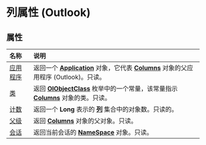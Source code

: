 
# 列属性 (Outlook)

## 属性



|**名称**|**说明**|
|:-----|:-----|
|[应用程序](c793ab07-16d2-8ab3-f09c-9c8e2235adad.md)|返回一个  **[Application](797003e7-ecd1-eccb-eaaf-32d6ddde8348.md)** 对象，它代表 **[Columns](628bf0cf-4ee8-5e5c-09d7-89d7adf256ca.md)** 对象的父应用程序 (Outlook)。只读。|
|[类](bfd3cf90-dac2-dbfb-da61-0ab0b92c9082.md)|返回  **[OlObjectClass](33d724b3-df3c-2a7f-a80f-93b66d96f588.md)** 枚举中的一个常量，该常量指示 **[Columns](628bf0cf-4ee8-5e5c-09d7-89d7adf256ca.md)** 对象的类。只读。|
|[计数](5e39029a-7918-8e6e-3cda-6ebd976d87de.md)|返回一个 **Long** 表示的 **[列](b7eb6916-2d80-57c3-2077-47a2a4c73185.md)** 集合中的对象数。只读的。|
|[父级](7ddc66a0-77b0-9593-7463-54d74406cf7c.md)|返回  **[Columns](628bf0cf-4ee8-5e5c-09d7-89d7adf256ca.md)** 对象的父对象。只读。|
|[会话](999b39d6-ed92-021c-ed29-96227f91fce3.md)|返回当前会话的  **[NameSpace](f0dcaa19-07f5-5d42-a3bf-2e42b7885644.md)** 对象。只读。|
